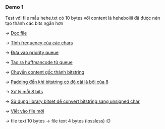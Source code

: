 ### Demo 1

Test với file mẫu hehe.txt có 10 bytes với content là heheboiiii đã được nén tạo thành các bits ngắn hơn

-> [Đọc file](https://github.com/th3-5had0w/huffman-compression/blob/master/fileHandler.cpp#L13)

-> [Tính frequency của các chars](https://github.com/th3-5had0w/huffman-compression/blob/master/compressor.cpp#L33)

-> [Đưa vào priority queue](https://github.com/th3-5had0w/huffman-compression/blob/master/compressor.cpp#L67)

-> [Tạo ra huffmancode từ queue](https://github.com/th3-5had0w/huffman-compression/blob/master/compressor.cpp#L88)

-> [Chuyển content gốc thành bitstring](https://github.com/th3-5had0w/huffman-compression/blob/master/compressor.cpp#L91)

-> [Padding đến khi bitstring có độ dài là bội của 8](https://github.com/th3-5had0w/huffman-compression/blob/master/compressor.cpp#L102)

-> [Xử lý mỗi 8 bits](https://github.com/th3-5had0w/huffman-compression/blob/master/fileHandler.cpp#L59)

-> [Sử dụng library bitset để convert bitstring sang unsigned char](https://github.com/th3-5had0w/huffman-compression/blob/master/fileHandler.cpp#L64)

-> [Viết vào file mới](https://github.com/th3-5had0w/huffman-compression/blob/master/fileHandler.cpp#L37)

-> file text 10 bytes -> file text 4 bytes (lossless) :D